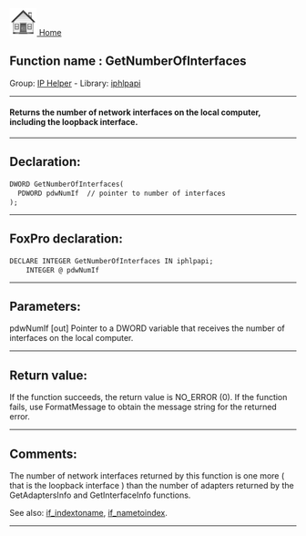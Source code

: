 [<img src="../../images/home.png"> Home ](https://github.com/VFPX/Win32API)  

## Function name : GetNumberOfInterfaces
Group: [IP Helper](../../functions_group.md#IP_Helper)  -  Library: [iphlpapi](../../Libraries.md#iphlpapi)  
***  


#### Returns the number of network interfaces on the local computer, including the loopback interface. 
***  


## Declaration:
```foxpro  
DWORD GetNumberOfInterfaces(
  PDWORD pdwNumIf  // pointer to number of interfaces
);  
```  
***  


## FoxPro declaration:
```foxpro  
DECLARE INTEGER GetNumberOfInterfaces IN iphlpapi;
	INTEGER @ pdwNumIf  
```  
***  


## Parameters:
pdwNumIf 
[out] Pointer to a DWORD variable that receives the number of interfaces on the local computer.   
***  


## Return value:
If the function succeeds, the return value is NO_ERROR (0). If the function fails, use FormatMessage to obtain the message string for the returned error.  
***  


## Comments:
The number of network interfaces returned by this function is one more ( that is the loopback interface ) than the number of adapters returned by the GetAdaptersInfo and GetInterfaceInfo functions.  
  
See also: [if_indextoname](../iphlpapi/if_indextoname.md), [if_nametoindex](../iphlpapi/if_nametoindex.md).  
  
***  

